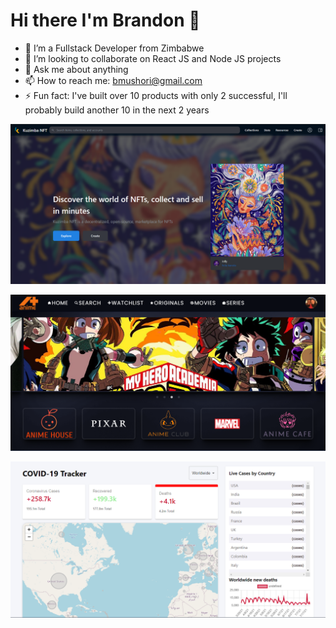 # Hi there I'm Brandon  👋


- 🔭 I’m a Fullstack Developer from Zimbabwe
- 👯 I’m looking to collaborate on React JS and Node JS projects
- 💬 Ask me about anything
- 📫 How to reach me: bmushori@gmail.com
- ⚡ Fun fact: I've built over 10 products with only 2 successful, I'll probably build another 10 in the next 2 years

<p>
  <img src="Kuzimba NFT.png" alt=""></img>
</p>

<p>
  <img src="anime-plus.png" alt=""></img>
</p>

<p>
  <img src="covid-tracker.png" alt=""></img>
</p>

<p>
  <img src="natainatai.png" alt=""></img>
</p>
